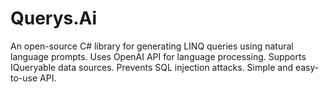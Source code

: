 # Querys.Ai
An open-source C# library for generating LINQ queries using natural language prompts. Uses OpenAI API for language processing. Supports IQueryable data sources. Prevents SQL injection attacks. Simple and easy-to-use API.
